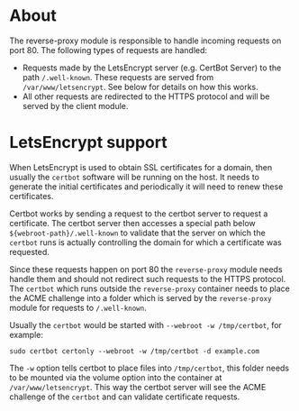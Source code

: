 # About

The reverse-proxy module is responsible to handle incoming requests on port 80.
The following types of requests are handled:

 * Requests made by the LetsEncrypt server (e.g. CertBot Server) to the path
   `/.well-known`. These requests are served from `/var/www/letsencrypt`.
   See below for details on how this works.
 * All other requests are redirected to the HTTPS protocol and will
   be served by the client module.

# LetsEncrypt support

When LetsEncrypt is used to obtain SSL certificates for a domain, then
usually the `certbot` software will be running on the host. It needs
to generate the initial certificates and periodically
it will need to renew these certificates.

Certbot works by sending a request to the certbot server to request a certificate.
The certbot server then accesses a special path below  `${webroot-path}/.well-known`
to validate that the server on which the `certbot` runs is actually controlling
the domain for which a certificate was requested. 

Since these requests happen on port 80 the `reverse-proxy` module needs handle them
and should not redirect such requests to the HTTPS protocol. The `certbot` which runs
outside the `reverse-proxy` container needs to place the ACME challenge into
a folder which is served by the `reverse-proxy` module for requests to `/.well-known`.

Usually the `certbot` would be started with `--webroot -w /tmp/certbot`, for example:  

    sudo certbot certonly --webroot -w /tmp/certbot -d example.com

The `-w` option tells certbot to place files into `/tmp/certbot`, this folder
needs to be mounted via the volume option into the container at `/var/www/letsencrypt`.
This way the certbot server will see the ACME challenge of the `certbot` and can
validate certificate requests.
